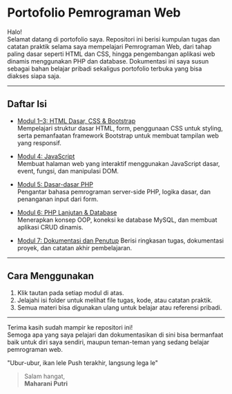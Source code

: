 # Portofolio Pemrograman Web

Halo!   
Selamat datang di portofolio saya. Repositori ini berisi kumpulan tugas dan catatan praktik selama saya mempelajari Pemrograman Web, dari tahap paling dasar seperti HTML dan CSS, hingga pengembangan aplikasi web dinamis menggunakan PHP dan database. Dokumentasi ini saya susun sebagai bahan belajar pribadi sekaligus portofolio terbuka yang bisa diakses siapa saja.

---

## Daftar Isi

- [Modul 1–3: HTML Dasar, CSS & Bootstrap](https://github.com/maharani-project/Portofolio-Pemrograman-Web-202312001/tree/tugas/modul-1-3)  
  Mempelajari struktur dasar HTML, form, penggunaan CSS untuk styling, serta pemanfaatan framework Bootstrap untuk membuat tampilan web yang responsif.

- [Modul 4: JavaScript](https://github.com/maharani-project/Portofolio-Pemrograman-Web-202312001/tree/tugas/modul-4-javascript)  
  Membuat halaman web yang interaktif menggunakan JavaScript dasar, event, fungsi, dan manipulasi DOM.

- [Modul 5: Dasar-dasar PHP](https://github.com/maharani-project/Portofolio-Pemrograman-Web-202312001/tree/tugas/modul-5-php)  
  Pengantar bahasa pemrograman server-side PHP, logika dasar, dan penanganan input dari form.

- [Modul 6: PHP Lanjutan & Database](https://github.com/maharani-project/Portofolio-Pemrograman-Web-202312001/tree/tugas/modul-6-php-lanjutan)  
  Menerapkan konsep OOP, koneksi ke database MySQL, dan membuat aplikasi CRUD dinamis.

- [Modul 7: Dokumentasi dan Penutup](https://github.com/maharani-project/Portofolio-Pemrograman-Web-202312001/blob/main/README.md)
  Berisi ringkasan tugas, dokumentasi proyek, dan catatan akhir pembelajaran.

---

## Cara Menggunakan

1. Klik tautan pada setiap modul di atas.
2. Jelajahi isi folder untuk melihat file tugas, kode, atau catatan praktik.
3. Semua materi bisa digunakan ulang untuk belajar atau referensi pribadi.

---

Terima kasih sudah mampir ke repositori ini!  
Semoga apa yang saya pelajari dan dokumentasikan di sini bisa bermanfaat baik untuk diri saya sendiri, maupun teman-teman yang sedang belajar pemrograman web.

"Ubur-ubur, ikan lele
Push terakhir, langsung lega le"

> Salam hangat,  
> **Maharani Putri**

